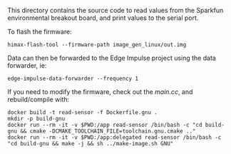 This directory contains the source code to read values from the Sparkfun environmental breakout board, and print values to the serial port.

To flash the firmware:

```
himax-flash-tool --firmware-path image_gen_linux/out.img
```

Data can then be forwarded to the Edge Impulse project using the data forwarder, ie:

```
edge-impulse-data-forwarder --frequency 1
```


If you need to modify the firmware, check out the _main.cc_, and rebuild/compile with:

```
docker build -t read-sensor -f Dockerfile.gnu .
mkdir -p build-gnu
docker run --rm -it -v $PWD:/app read-sensor /bin/bash -c "cd build-gnu && cmake -DCMAKE_TOOLCHAIN_FILE=toolchain.gnu.cmake .."
docker run --rm -it -v $PWD:/app:delegated read-sensor /bin/bash -c "cd build-gnu && make -j && sh ../make-image.sh GNU"
```
